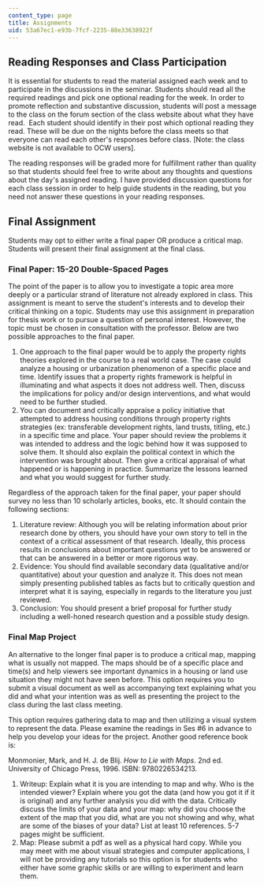 ```yaml
---
content_type: page
title: Assignments
uid: 53a67ec1-e93b-7fcf-2235-88e33638922f
---
```


Reading Responses and Class Participation
-----------------------------------------

It is essential for students to read the material assigned each week and to participate in the discussions in the seminar. Students should read all the required readings and pick one optional reading for the week. In order to promote reflection and substantive discussion, students will post a message to the class on the forum section of the class website about what they have read.  Each student should identify in their post which optional reading they read. These will be due on the nights before the class meets so that everyone can read each other's responses before class. \[Note: the class website is not available to OCW users\].

The reading responses will be graded more for fulfillment rather than quality so that students should feel free to write about any thoughts and questions about the day's assigned reading. I have provided discussion questions for each class session in order to help guide students in the reading, but you need not answer these questions in your reading responses.

Final Assignment
----------------

Students may opt to either write a final paper OR produce a critical map. Students will present their final assignment at the final class.

### Final Paper: 15-20 Double-Spaced Pages

The point of the paper is to allow you to investigate a topic area more deeply or a particular strand of literature not already explored in class. This assignment is meant to serve the student's interests and to develop their critical thinking on a topic. Students may use this assignment in preparation for thesis work or to pursue a question of personal interest. However, the topic must be chosen in consultation with the professor. Below are two possible approaches to the final paper.

1.  One approach to the final paper would be to apply the property rights theories explored in the course to a real world case. The case could analyze a housing or urbanization phenomenon of a specific place and time. Identify issues that a property rights framework is helpful in illuminating and what aspects it does not address well. Then, discuss the implications for policy and/or design interventions, and what would need to be further studied.
2.  You can document and critically appraise a policy initiative that attempted to address housing conditions through property rights strategies (ex: transferable development rights, land trusts, titling, etc.) in a specific time and place. Your paper should review the problems it was intended to address and the logic behind how it was supposed to solve them. It should also explain the political context in which the intervention was brought about. Then give a critical appraisal of what happened or is happening in practice. Summarize the lessons learned and what you would suggest for further study.

Regardless of the approach taken for the final paper, your paper should survey no less than 10 scholarly articles, books, etc. It should contain the following sections:

1.  Literature review: Although you will be relating information about prior research done by others, you should have your own story to tell in the context of a critical assessment of that research. Ideally, this process results in conclusions about important questions yet to be answered or that can be answered in a better or more rigorous way.
2.  Evidence: You should find available secondary data (qualitative and/or quantitative) about your question and analyze it. This does not mean simply presenting published tables as facts but to critically question and interpret what it is saying, especially in regards to the literature you just reviewed.
3.  Conclusion: You should present a brief proposal for further study including a well-honed research question and a possible study design.

### Final Map Project

An alternative to the longer final paper is to produce a critical map, mapping what is usually not mapped. The maps should be of a specific place and time(s) and help viewers see important dynamics in a housing or land use situation they might not have seen before. This option requires you to submit a visual document as well as accompanying text explaining what you did and what your intention was as well as presenting the project to the class during the last class meeting.

This option requires gathering data to map and then utilizing a visual system to represent the data. Please examine the readings in Ses #6 in advance to help you develop your ideas for the project. Another good reference book is:

Monmonier, Mark, and H. J. de Blij. _How to Lie with Maps_. 2nd ed. University of Chicago Press, 1996. ISBN: 9780226534213.

1.  Writeup: Explain what it is you are intending to map and why. Who is the intended viewer? Explain where you got the data (and how you got it if it is original) and any further analysis you did with the data. Critically discuss the limits of your data and your map: why did you choose the extent of the map that you did, what are you not showing and why, what are some of the biases of your data? List at least 10 references. 5-7 pages might be sufficient.
2.  Map: Please submit a pdf as well as a physical hard copy. While you may meet with me about visual strategies and computer applications, I will not be providing any tutorials so this option is for students who either have some graphic skills or are willing to experiment and learn them.